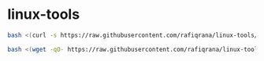 # linux-tools

```bash
bash <(curl -s https://raw.githubusercontent.com/rafiqrana/linux-tools/matlab/main/setup.sh)
```

```bash
bash <(wget -qO- https://raw.githubusercontent.com/rafiqrana/linux-tools/matlab/main/setup.sh)
```
